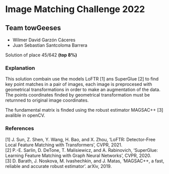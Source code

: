 <h1>Image Matching Challenge 2022</h1>
<h2>Team towGeeses</h2>
 <ul>
  <li>Wilmer David Garzón Cáceres</li>
  <li>Juan Sebastian Santcoloma Barrera</li>
</ul>

<p> Solution of place 45/642 <b>(top 8%)</b></p>

<h3>Explanation</h3>
<p>This solution combain use the models LoFTR [1] ans SuperGlue [2] to find key point matches in a pair of images,
each image is preprocesed with geometrical transformations in order to make an augmentation of the data. 
The points coordinates finded by geometrical transformation must be returnned to original image coordinates.</p>
<p>The fundamental matrix is finded using the robust estimator MAGSAC++ [3] avalible in openCV.</p>

<h3>References</h3>
[1] J. Sun, Z. Shen, Y. Wang, H. Bao, and X. Zhou, ‘LoFTR: Detector-Free Local Feature Matching with Transformers’, CVPR, 2021.
<br/>
[2] P.-E. Sarlin, D. DeTone, T. Malisiewicz, and A. Rabinovich, ‘SuperGlue: Learning Feature Matching with Graph Neural Networks’, CVPR, 2020.
<br/>
[3]	D. Barath, J. Noskova, M. Ivashechkin, and J. Matas, ‘MAGSAC++, a fast, reliable and accurate robust estimator’. arXiv, 2019.
